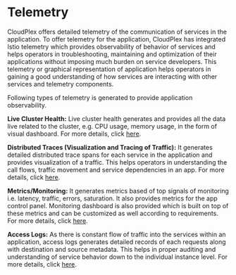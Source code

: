 # Telemetry

CloudPlex offers detailed telemetry of the communication of services in the application. To offer telemetry for the application, CloudPlex has integrated Istio telemetry which provides observability of behavior of services and helps operators in troubleshooting, maintaining and optimization of their applications without imposing much burden on service developers.  This telemetry or graphical representation of application helps operators in gaining a good understanding of how services are interacting with other services and telemetry components.

Following types of telemetry is generated to provide application observability. 

**Live Cluster Health:** Live cluster health generates and provides all the data live related to the cluster, e.g. CPU usage, memory usage, in the form of visual dashboard. For more details, click [here](/pages/user-guide/tutorials/telemetry/live-cluster-health/live-cluster-health).

**Distributed Traces (Visualization and Tracing of Traffic):** It generates detailed distributed trace spans for each service in the application and provides visualization of a traffic. This helps operators in understanding the call flows, traffic movement and service dependencies in an app. For more details, click [here](/pages/user-guide/tutorials/telemetry/visualize-trace-traffic/visualize-trace-traffic).

**Metrics/Monitoring:** It generates metrics based of top signals of monitoring i.e. latency, traffic, errors, saturation. It also provides metrics for the app control panel. Monitoring dashboard is also provided which is built on top of these metrics and can be customized as well according to requirements. For more details, click [here](/pages/user-guide/tutorials/telemetry/monitoring/monitoring).

**Access Logs:** As there is constant flow of traffic into the services within an application, access logs generates detailed records of each requests along with destination and source metadata. This helps in proper auditing and understanding of service behavior down to the individual instance level. For more details, click [here](/pages/user-guide/tutorials/telemetry/container-logging/container-logging).